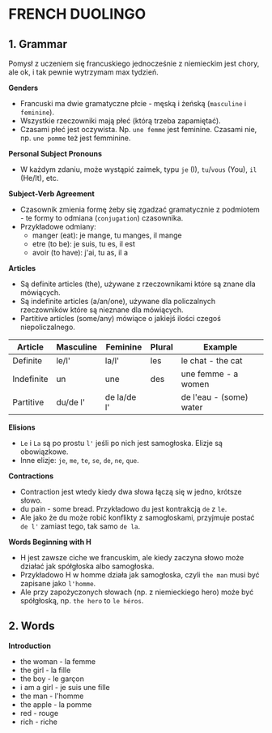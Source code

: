 # FRENCH DUOLINGO

## 1. Grammar

Pomysł z uczeniem się francuskiego jednocześnie z niemieckim jest chory, ale ok, i tak pewnie wytrzymam max tydzień.

**Genders**
 - Francuski ma dwie gramatyczne płcie - męską i żeńską (`masculine` i `feminine`). 
 - Wszystkie rzeczowniki mają płeć (którą trzeba zapamiętać).
 - Czasami płeć jest oczywista. Np. `une femme` jest feminine. Czasami nie, np. `une pomme` też jest femminine.

**Personal Subject Pronouns**
 - W każdym zdaniu, może wystąpić zaimek, typu `je` (I), `tu`/`vous` (You), `il` (He/It), etc.

**Subject-Verb Agreement**
 - Czasownik zmienia formę żeby się zgadzać gramatycznie z podmiotem - te formy to odmiana (`conjugation`) czasownika.
 - Przykładowe odmiany:
   - manger (eat): je mange, tu manges, il mange
   - etre (to be): je suis, tu es, il est
   - avoir (to have): j'ai, tu as, il a

**Articles**
 - Są definite articles (the), używane z rzeczownikami które są znane dla mówiących.
 - Są indefinite articles (a/an/one), używane dla policzalnych rzeczowników które są nieznane dla mówiących.
 - Partitive articles (some/any) mówiące o jakiejś ilości czegoś niepoliczalnego.

| Article     | Masculine   | Feminine    | Plural    | Example                     |
| ----------- | ----------- | ----------- | --------- | --------------------------- |
| Definite    | le/l'       | la/l'       | les       | le chat - the cat           |
| Indefinite  | un          | une         | des       | une femme - a women         |
| Partitive   | du/de l'    | de la/de l' |           | de l'eau - (some) water     |


**Elisions**
 - `Le` i `La` są po prostu `l'` jeśli po nich jest samogłoska. Elizje są obowiązkowe. 
 - Inne elizje: `je`, `me`, `te`, `se`, `de`, `ne`, `que`.
 
**Contractions**
 - Contraction jest wtedy kiedy dwa słowa łączą się w jedno, krótsze słowo.
 - du pain - some bread. Przykładowo du jest kontrakcją `de` z `le`.
 - Ale jako że du może robić konflikty z samogłoskami, przyjmuje postać `de l'` zamiast tego, tak samo `de la`.
 
**Words Beginning with H**
 - H jest zawsze ciche we francuskim, ale kiedy zaczyna słowo może działać jak spółgłoska albo samogłoska.
 - Przykładowo H w homme działa jak samogłoska, czyli `the man` musi być zapisane jako `l'homme`.
 - Ale przy zapożyczonych słowach (np. z niemieckiego hero) może być spółgłoską, np. `the hero` to `le héros`. 
 
## 2. Words

**Introduction**
 - the woman - la femme
 - the girl - la fille
 - the boy - le garçon
 - i am a girl - je suis une fille
 - the man - l'homme
 - the apple - la pomme
 - red - rouge
 - rich - riche